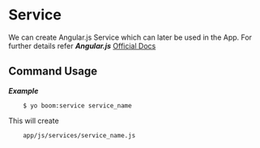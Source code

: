 Service
============
We can create Angular.js Service which can later be used in the App. For further details refer ***Angular.js*** 
[Official Docs](http://docs.angularjs.org/api/AUTO.$provide)



Command Usage
-------


***Example***

```
    $ yo boom:service service_name
```

This will create

```
    app/js/services/service_name.js
```
